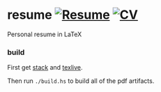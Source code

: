 # resume [![Resume](https://img.shields.io/badge/resume-pdf-brightgreen.svg)](https://raw.githubusercontent.com/samtay/resume/master/artifacts/resume.pdf) [![CV](https://img.shields.io/badge/cv-pdf-blue.svg)](https://raw.githubusercontent.com/samtay/resume/master/artifacts/cv.pdf)

Personal resume in LaTeX

### build

First get [stack](https://docs.haskellstack.org/en/stable/README/#how-to-install)
and [texlive](http://www.tug.org/texlive/).

Then run `./build.hs` to build all of the pdf artifacts.
